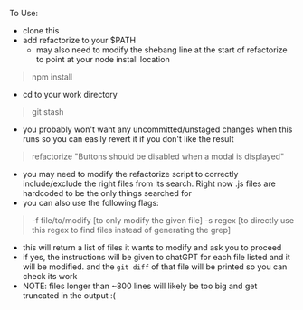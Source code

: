 To Use:
  - clone this
  - add refactorize to your $PATH
    - may also need to modify the shebang line at the start
      of refactorize to point at your node install location

  > npm install
  - cd to your work directory

  > git stash
  - you probably won't want any uncommitted/unstaged changes when this runs
    so you can easily revert it if you don't like the result

  > refactorize "Buttons should be disabled when a modal is displayed"
  - you may need to modify the refactorize script to correctly
    include/exclude the right files from its search.
    Right now .js files are hardcoded to be the only things searched for
  - you can also use the following flags:
  > -f file/to/modify [to only modify the given file]
  > -s regex [to directly use this regex to find files instead of generating the grep]

  - this will return a list of files it wants to modify and ask you to proceed
  - if yes, the instructions will be given to chatGPT for each file listed
    and it will be modified. and the `git diff` of that file will be printed
    so you can check its work
  - NOTE: files longer than ~800 lines will likely be too big and get truncated
    in the output :(
